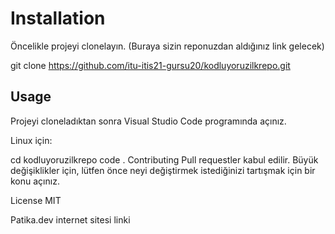 # Installation #
Öncelikle projeyi clonelayın. (Buraya sizin reponuzdan aldığınız link gelecek)

git clone https://github.com/itu-itis21-gursu20/kodluyoruzilkrepo.git
## Usage ##
Projeyi cloneladıktan sonra Visual Studio Code programında açınız.

Linux için:

cd kodluyoruzilkrepo
code .
Contributing
Pull requestler kabul edilir. Büyük değişiklikler için, lütfen önce neyi değiştirmek istediğinizi tartışmak için bir konu açınız.

License
MIT

Patika.dev internet sitesi linki